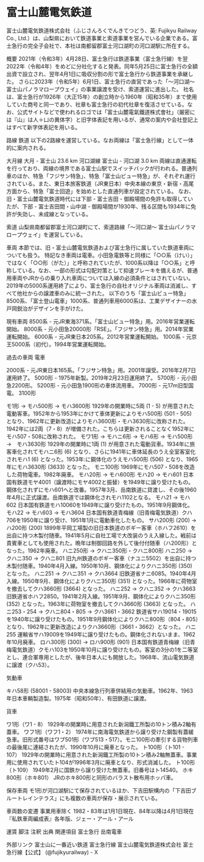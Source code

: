 # 富士山麓電気鉄道

富士山麓電気鉄道株式会社（ふじさんろくでんきてつどう、英: Fujikyu Railway Co., Ltd.）は、山梨県において鉄道事業と索道事業を営んでいる企業である。富士急行の完全子会社で、本社は南都留郡富士河口湖町の河口湖駅に所在する。

概要
2021年（令和3年）4月28日、富士急行は鉄道事業（富士急行線）を翌2022年（令和4年）をめどに分社化すると発表。同年5月25日に富士急行の全額出資で設立され、翌年4月1日に吸収分割の形で富士急行から鉄道事業を承継した。
さらに2023年（令和5年）6月1日、富士急行の直営であった「〜河口湖〜 富士山パノラマロープウェイ」の事業譲渡を受け、索道運営に進出した。
社名は、富士急行が1926年（大正15年）の創立時から1960年（昭和35年）まで使用していた商号と同一であり、社章も富士急行の初代社章を復活させている。なお、公式サイトなどで使われるロゴでは「富士山麓電氣鐵道󠄁株式會社」（厳密には『山』は人＋凵の異体字）と旧字体表記を用いるが、通常の案内や会社登記上はすべて新字体表記を用いる。

路線
鉄道
以下の2路線を運営している。なお両線は「富士急行線」として一体的に案内される。

大月線 大月 - 富士山 23.6 km
河口湖線 富士山 - 河口湖 3.0 km
両線は直通運転を行っており、両線の境界である富士山駅でスイッチバックが行われる。普通列車のほか、特急「フジサン特急」、特急「富士山ビュー特急」が、それぞれ運行されている。また、東日本旅客鉄道（JR東日本）中央本線の東京・新宿・高尾方面から、特急「富士回遊」を始めとした直通列車が設定されている。
なお、旧・富士山麓電気鉄道時代には下部 - 富士吉田 - 御殿場間の免許も取得していたが、下部 - 富士吉田間・山中湖 - 御殿場間が1930年、残る区間も1934年に免許が失効し、未成線となっている。

索道
山梨県南都留郡富士河口湖町にて、索道路線「〜河口湖〜 富士山パノラマロープウェイ」を運営している。

車両
本節では、旧・富士山麓電気鉄道および富士急行に属していた鉄道車両についても扱う。
特記なき車両は電車。小田急電鉄等と同様に「○○系（けい）」ではなく「○○形（がた）」と呼称されていたが、1000系以降は「○○系」と呼称している。なお、一部の形式は勾配対策として抑速ブレーキを備えるが、普通用車両やJRからの乗り入れ車両については入線の必須条件とはされていない。
2019年の5000系運用終了により、富士急行の自社オリジナル車両は消滅し、すべて他社からの譲渡車のみに統一された。
以下のうち「富士山ビュー特急」8500系、「富士登山電車」1000系、普通列車用6000系は、工業デザイナーの水戸岡鋭治がデザインを手がけた。

現有車両
8500系 - 元JR東海371系。「富士山ビュー特急」用。2016年営業運転開始。
8000系 - 元小田急20000形「RSE」。「フジサン特急」用。2014年営業運転開始。
6000系 - 元JR東日本205系。2012年営業運転開始。
1000系 - 元京王5000系（初代）。1994年営業運転開始。

過去の車両
電車

2000系 - 元JR東日本165系。「フジサン特急」用。2001年譲受。2016年2月7日運用終了。
5000形 - 1975年新製。2019年2月23日運用終了。
5700形 - 元小田急2200形。
5200形 - 元小田急1900形の車体流用車。
7000形 - 元17m旧型国電。
3100形

モ1形 → モハ500形 → モハ3600形
1929年の開業時に5両 (1 - 5) が用意された電動客車。1952年から1953年にかけて車体更新によりモハ500形 (501 - 505) となり、1962年に更新改造によりモハ3600形・モハ3630形に改称された。
1942年には2両（7・8）が増備された。こちらは更新されることなく1952年にモハ507・508に改称された。
モワ1形 → モハニ6形 → モハ6形 → モハ500形　→　モハ3630形
1929年の開業時に1両 (1) が用意された電動貨車。1934年に旅客車化されてモハニ6形 (6) となり、さらに1941年に車体延長のうえ全室客室化されモハ1 (6) となった。1953年:に鋼体化のうえモハ500形 (506) となり、1965年にモハ3630形 (3633) となった。
モニ100形
1969年にモハ507・508を改造した荷物電車。1982年廃車。
モハ20形 → モハ600形
モハ20 → モハ601
日本国有鉄道モヤ4001（譲渡時にモヤ4002と振替）を1949年に譲り受けたもの。鋼体化されずにモハ601へと改番。1957年3月、岳南鉄道に貸渡し、その後1960年4月に正式譲渡。岳南鉄道では鋼体化されモハ1102となる。
モハ21 → モハ602
日本国有鉄道モハ10060を1949年に譲り受けたもの。1951年9月鋼体化。
モハ22 → モハ603 → モハ3604
日本国有鉄道青梅線（旧青梅電気鉄道）クハ706を1950年に譲り受け、1951年1月に電動車化したもの。
サハ200形 (200)  → ハ200形 (200)
1899年平岡工場製の旧日本鉄道のボギー客車（ホハフ2610）を出自に持つ木製付随車。1941年5月に自社工場で大改装のうえ入線した。戦前は貴賓車としても使用された。晩年は制御回路を外して後付付随車（ハ200形）となった。1962年廃車。
ハニ250形 → クハニ350形・クハニ800形
ハニ250 → クハニ350 → クハニ801
旧九州鉄道のボギー客車（ナユニ5502）を出自に持つ木製付随車。1940年4月入線。1950年10月、鋼体化によりクハニ350形 (350) となった。
ハニ251 → クハニ351 → クハ3664
旧鉄道省ナニ6085。1940年4月入線。1950年9月、鋼体化によりクハニ350形 (351) となった。1966年に荷物室を撤去してクハ3660形 (3664) となった。
ハニ252 → クハニ352 → クハ3663
旧鉄道省ホハフ2850。1941年2月入線。1951年9月、鋼体化によりクハニ350形 (352) となった。1963年に荷物室を撤去してクハ3660形 (3663) となった。
ハニ253・254 → クハニ804・805 → クハ3661・3662
鉄道省サハ19014・19015を1940年に譲り受けたもの。1951年9月鋼体化によりクハニ800形（804・805）となり、1962年に更新改造によりクハ3660形（3661・3662）となった。
ハニ255
運輸省サハ19009を1949年に譲り受けたもの。鋼体化されないまま、1962年10月廃車。
ロハ300形 (300)  → ロハ900形 (901)
日本国有鉄道青梅線（旧青梅電気鉄道）クモハ103を1950年10月に譲り受けたもの。客室の3分の1を二等室とし、連合軍専用としたが、後年日本人にも開放した。1968年、流山電気鉄道に譲渡（クハ53）。

気動車

キハ58形 (58001 - 58003)
中央本線急行列車併結用の気動車。1962年、1963年日本車輌製造製。1975年（昭和50年）、有田鉄道に譲渡。

貨車

ワ1形（ワ1 - 8）
1929年の開業時に用意された新潟鐵工所製の10トン積み2軸有蓋車。
ワフ1形（ワフ1・2）
1974年に南海電気鉄道から譲り受けた鋼製有蓋緩急車。旧形式番号はワブ501形（ワブ513・517）。モニ100形の牽引する貨物列車の最後尾に連結されたが、1990年10月に廃車となった。
ト100形（ト101 - 107）
1929年の開業時に用意された新潟鐵工所製の10トン積み2軸無蓋車。事業用に使用されていたト104が1996年3月に廃車となり、形式消滅した。
ト100形（ト109）
1949年2月に国鉄から譲り受けた無蓋車。旧番号はト14540。
ホキ800形（ホキ801）
JRのホキ800形と同形のバラスト散布用ホッパ車。

保存車両
モ1形が河口湖駅にて保存されているほか、下吉田駅構内の「下吉田ブルートレインテラス」にも複数の車両が保存・展示されている。

車両数の変遷
事業用車除く
1982・83年は1月1日現在、84年以降は4月1日現在
『私鉄車両編成表』各年版、ジェー・アール・アール

運賃
脚注
注釈
出典
関連項目
富士急行
岳南電車

外部リンク
富士山に一番近い鉄道 富士急行線 富士山麓電気鉄道株式会社
富士急行線【公式】 (@fujikyurailway) - X